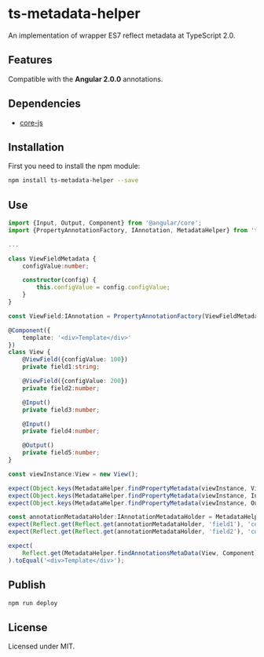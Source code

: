 # ts-metadata-helper

An implementation of wrapper ES7 reflect metadata at TypeScript 2.0.  

## Features

Compatible with the **Angular 2.0.0** annotations.  

## Dependencies

* [core-js](https://www.npmjs.com/package/core-js)  

## Installation

First you need to install the npm module:
```sh
npm install ts-metadata-helper --save
```

## Use

```typescript
import {Input, Output, Component} from '@angular/core';
import {PropertyAnnotationFactory, IAnnotation, MetadataHelper} from 'ts-metadata-helper/index';

...

class ViewFieldMetadata {
    configValue:number;

    constructor(config) {
        this.configValue = config.configValue;
    }
}

const ViewField:IAnnotation = PropertyAnnotationFactory(ViewFieldMetadata);

@Component({
    template: '<div>Template</div>'
})
class View {
    @ViewField({configValue: 100})
    private field1:string;

    @ViewField({configValue: 200})
    private field2:number;

    @Input()
    private field3:number;

    @Input()
    private field4:number;

    @Output()
    private field5:number;
}

const viewInstance:View = new View();

expect(Object.keys(MetadataHelper.findPropertyMetadata(viewInstance, ViewField))).toEqual(['field1', 'field2']);
expect(Object.keys(MetadataHelper.findPropertyMetadata(viewInstance, Input))).toEqual(['field3', 'field4']);
expect(Object.keys(MetadataHelper.findPropertyMetadata(viewInstance, Output))).toEqual(['field5']);

const annotationMetadataHolder:IAnnotationMetadataHolder = MetadataHelper.findPropertyMetadata(viewInstance, ViewField);
expect(Reflect.get(Reflect.get(annotationMetadataHolder, 'field1'), 'configValue')).toBe(100);
expect(Reflect.get(Reflect.get(annotationMetadataHolder, 'field2'), 'configValue')).toBe(200);

expect(
    Reflect.get(MetadataHelper.findAnnotationsMetaData(View, Component)[0], 'template')
).toEqual('<div>Template</div>');
```

## Publish

```sh
npm run deploy
```

## License

Licensed under MIT.